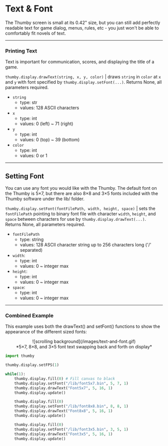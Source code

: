 # Text & Font

The Thumby screen is small at its 0.42" size, but you can still add perfectly readable text for game dialog, menus, rules, etc - you just won't be able to comfortably fit novels of text.

---

### Printing Text

Text is important for communication, scores, and displaying the title of a game.

`thumby.display.drawText(string, x, y, color)` | draws `string` in `color` at `x` and `y` with font specified by `thumby.display.setFont(...)`. Returns None, all parameters required.

- `string`
  - type: str
  - values: 128 ASCII characters
- `x`
  - type: int
  - values: 0 (left) ~ 71 (right)
- `y`
  - type: int
  - values: 0 (top) ~ 39 (bottom)
- `color`
  - type: int
  - values: 0 or 1

---

## Setting Font

You can use any font you would like with the Thumby. The default font on the Thumby is 5×7, but there are also 8×8 and 3×5 fonts included with the Thumby software under the lib/ folder.

`thumby.display.setFont(fontFilePath, width, height, space)` | sets the `fontFilePath` pointing to binary font file with character `width`, `height`, and `space` between characters for use by `thumby.display.drawText(...)`. Returns None, all parameters required.

- `fontFilePath`
  - type: string
  - values: 128 ASCII character string up to 256 characters long ('/' separated)
- `width`:
  - type: int
  - values: 0 ~ integer max
- `height`:
  - type: int
  - values: 0 ~ integer max
- `space`:
  - type: int
  - values: 0 ~ integer max

---

### Combined Example

This example uses both the drawText() and setFont() functions to show the appearance of the different sized fonts:

<center>
![scrolling background](/images/text-and-font.gif)
</center>
<center>
*5×7, 8×8, and 3×5 font text swapping back and forth on display*
</center>

```py
import thumby

thumby.display.setFPS(1)

while(1):
    thumby.display.fill(0) # Fill canvas to black
    thumby.display.setFont("/lib/font5x7.bin", 5, 7, 1)
    thumby.display.drawText("Font5x7", 5, 16, 1)
    thumby.display.update()

    thumby.display.fill(0)
    thumby.display.setFont("/lib/font8x8.bin", 8, 8, 1)
    thumby.display.drawText("Font8x8", 5, 16, 1)
    thumby.display.update()

    thumby.display.fill(0)
    thumby.display.setFont("/lib/font3x5.bin", 3, 5, 1)
    thumby.display.drawText("Font3x5", 5, 16, 1)
    thumby.display.update()
```
